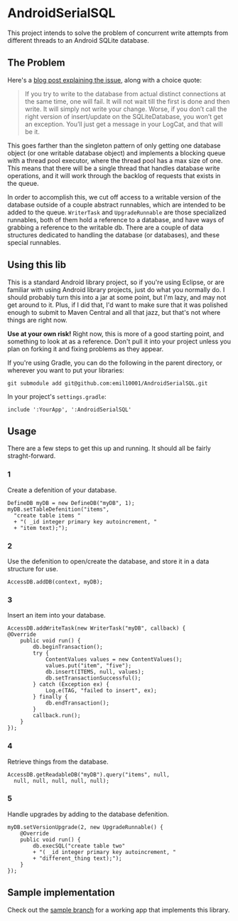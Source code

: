 # AndroidSerialSQL

This project intends to solve the problem of concurrent write attempts from different threads to an Android SQLite database. 

## The Problem

Here's a [blog post explaining the issue](http://touchlabblog.tumblr.com/post/24474398246/android-sqlite-locking), along with a choice quote:

> If you try to write to the database from actual distinct connections at the same time, one will fail.  It will not wait till the first is done and then write.  It will simply not write your change.  Worse, if you don’t call the right version of insert/update on the SQLiteDatabase, you won’t get an exception.  You’ll just get a message in your LogCat, and that will be it.

This goes farther than the singleton pattern of only getting one database object (or one writable database object) and implements a blocking queue with a thread pool executor, where the thread pool has a max size of one. This means that there will be a single thread that handles database write operations, and it will work through the backlog of requests that exists in the queue.

In order to accomplish this, we cut off access to a writable version of the database outside of a couple abstract runnables, which are intended to be added to the queue. `WriterTask` and `UpgradeRunnable` are those specialized runnables, both of them hold a reference to a database, and have ways of grabbing a reference to the writable db. There are a couple of data structures dedicated to handling the database (or databases), and these special runnables.

## Using this lib

This is a standard Android library project, so if you're using Eclipse, or are familiar with using Android library projects, just do what you normally do. I should probably turn this into a jar at some point, but I'm lazy, and may not get around to it. Plus, if I did that, I'd want to make sure that it was polished enough to submit to Maven Central and all that jazz, but that's not where things are right now. 

**Use at your own risk!** Right now, this is more of a good starting point, and something to look at as a reference. Don't pull it into your project unless you plan on forking it and fixing problems as they appear. 

If you're using Gradle, you can do the following in the parent directory, or wherever you want to put your libraries:

    git submodule add git@github.com:emil10001/AndroidSerialSQL.git

In your project's `settings.gradle`:

    include ':YourApp', ':AndroidSerialSQL'

## Usage

There are a few steps to get this up and running. It should all be fairly straght-forward.

### 1

Create a defenition of your database.

    DefineDB myDB = new DefineDB("myDB", 1);
    myDB.setTableDefenition("items", 
      "create table items "
      + "( _id integer primary key autoincrement, "
      + "item text);");

### 2

Use the defenition to open/create the database, and store it in a data structure for use.

    AccessDB.addDB(context, myDB);

### 3

Insert an item into your database.

    AccessDB.addWriteTask(new WriterTask("myDB", callback) {
    @Override
        public void run() {
            db.beginTransaction();
            try {
                ContentValues values = new ContentValues();
                values.put("item", "five");
                db.insert(ITEMS, null, values);
                db.setTransactionSuccessful();
            } catch (Exception ex) {
                Log.e(TAG, "failed to insert", ex);
            } finally {
                db.endTransaction();
            }
            callback.run();
        }
    });

### 4

Retrieve things from the database.

    AccessDB.getReadableDB("myDB").query("items", null, 
      null, null, null, null, null);

### 5

Handle upgrades by adding to the database defenition.

    myDB.setVersionUpgrade(2, new UpgradeRunnable() {
        @Override
        public void run() {
            db.execSQL("create table two"
            + "( _id integer primary key autoincrement, "
            + "different_thing text);");
        }
    });

## Sample implementation

Check out the [sample branch](tree/sample) for a working app that implements this library.
